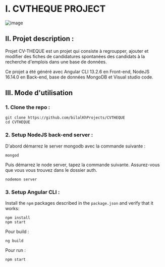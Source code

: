 # I.  CVTHEQUE PROJECT 

![image](https://user-images.githubusercontent.com/75738584/171199095-0424737b-847e-4728-a389-586f765edbc1.png)

## II.  Projet description : 

Projet CV-THEQUE est un projet qui consiste à regroupper, ajouter et modifier des fiches de candidatures spontanées des candidats à la recherche d'emplois dans une base de données.

Ce projet a été généré avec Angular CLI 13.2.6 en Front-end, NodeJS 16.14.0 en Back-end, base de données MongoDB et Visual studio code.
 

## III. Mode d'utilisation 

### 1. Clone the repo :

```shell
git clone https://github.com/bilalKhProjects/CVTHEQUE
cd CVTHEQUE
```

### 2. Setup NodeJS back-end server :

D'abord démarrez le server mongodb avec la commande suivante :

```shell
mongod
```
Puis démarrez le node server, tapez la commande suivante. Assurez-vous que vous vous trouvez dans le dossier auth.

```shell
nodemon server
```

### 3.  Setup Angular CLI :

Install the `npm` packages described in the `package.json` and verify that it works:

```shell
npm install
npm start
```
Pour build :

```shell
ng build
```
Pour run :

```shell
npm start
```

